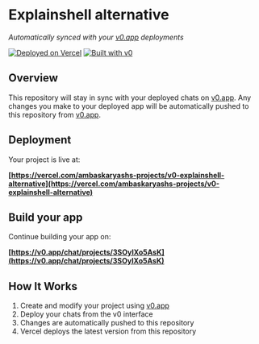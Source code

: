 # Explainshell alternative

*Automatically synced with your [v0.app](https://v0.app) deployments*

[![Deployed on Vercel](https://img.shields.io/badge/Deployed%20on-Vercel-black?style=for-the-badge&logo=vercel)](https://vercel.com/ambaskaryashs-projects/v0-explainshell-alternative)
[![Built with v0](https://img.shields.io/badge/Built%20with-v0.app-black?style=for-the-badge)](https://v0.app/chat/projects/3SOyIXo5AsK)

## Overview

This repository will stay in sync with your deployed chats on [v0.app](https://v0.app).
Any changes you make to your deployed app will be automatically pushed to this repository from [v0.app](https://v0.app).

## Deployment

Your project is live at:

**[https://vercel.com/ambaskaryashs-projects/v0-explainshell-alternative](https://vercel.com/ambaskaryashs-projects/v0-explainshell-alternative)**

## Build your app

Continue building your app on:

**[https://v0.app/chat/projects/3SOyIXo5AsK](https://v0.app/chat/projects/3SOyIXo5AsK)**

## How It Works

1. Create and modify your project using [v0.app](https://v0.app)
2. Deploy your chats from the v0 interface
3. Changes are automatically pushed to this repository
4. Vercel deploys the latest version from this repository